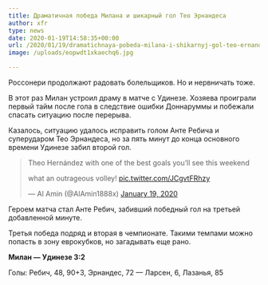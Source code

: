 ```yaml
---
title: Драматичная победа Милана и шикарный гол Тео Эрнандеса
author: xfr
type: news
date: 2020-01-19T14:58:35+00:00
url: /2020/01/19/dramatichnaya-pobeda-milana-i-shikarnyj-gol-teo-ernandesa/
image: /uploads/eopwdt1xkaechq6.jpg

---
```

Россонери продолжают радовать болельщиков. Но и нервничать тоже.

В этот раз Милан устроил драму в матче с Удинезе. Хозяева проиграли первый тайм после гола в следствие ошибки Доннаруммы и побежали спасать ситуацию после перерыва.

Казалось, ситуацию удалось исправить голом Анте Ребича и суперударом Тео Эрнандеса, но за пять минут до конца основного времени Удинезе забил второй гол.

<blockquote class="twitter-tweet" data-width="550" data-dnt="true">
  <p lang="en" dir="ltr">
    Theo Hernández with one of the best goals you’ll see this weekend
  </p>
  
  <p>
    what an outrageous volley! <a href="https://t.co/JCgvtFRhzy">pic.twitter.com/JCgvtFRhzy</a>
  </p>
  
  <p>
    &mdash; Al Amin (@AlAmin1888x) <a href="https://twitter.com/AlAmin1888x/status/1218891705136496640?ref_src=twsrc%5Etfw">January 19, 2020</a>
  </p>
</blockquote>



Героем матча стал Анте Ребич, забивший победный гол на третьей добавленной минуте.

Третья победа подряд и вторая в чемпионате. Такими темпами можно попасть в зону еврокубков, но загадывать еще рано.

**Милан &#8212; Удинезе 3:2**
  
Голы: Ребич, 48, 90+3, Эрнандес, 72 &#8212; Ларсен, 6, Лазанья, 85